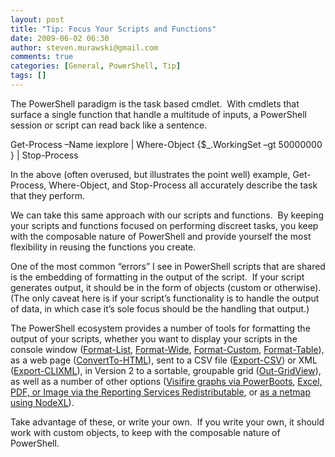 ```yaml
---
layout: post
title: "Tip: Focus Your Scripts and Functions"
date: 2009-06-02 06:30
author: steven.murawski@gmail.com
comments: true
categories: [General, PowerShell, Tip]
tags: []
---
```



The PowerShell paradigm is the task based cmdlet.&#160; With cmdlets that surface a single function that handle a multitude of inputs, a PowerShell session or script can read back like a sentence.&#160; 



Get-Process –Name iexplore | Where-Object {$_.WorkingSet –gt 50000000 } | Stop-Process



In the above (often overused, but illustrates the point well) example, Get-Process, Where-Object, and Stop-Process all accurately describe the task that they perform.



We can take this same approach with our scripts and functions.&#160; By keeping your scripts and functions focused on performing discreet tasks, you keep with the composable nature of PowerShell and provide yourself the most flexibility in reusing the functions you create.



One of the most common “errors” I see in PowerShell scripts that are shared is the embedding of formatting in the output of the script.&#160; If your script generates output, it should be in the form of objects (custom or otherwise).&#160; (The only caveat here is if your script’s functionality is to handle the output of data, in which case it’s sole focus should be the handling that output.)



The PowerShell ecosystem provides a number of tools for formatting the output of your scripts, whether you want to display your scripts in the console window (<a href="http://technet.microsoft.com/en-us/library/dd347700.aspx" target="_blank">Format-List</a>, <a href="http://technet.microsoft.com/en-us/library/dd315387.aspx" target="_blank">Format-Wide</a>, <a href="http://technet.microsoft.com/en-us/library/dd315392.aspx" target="_blank">Format-Custom</a>, <a href="http://technet.microsoft.com/en-us/library/dd315255.aspx" target="_blank">Format-Table</a>), as a web page (<a href="http://technet.microsoft.com/en-us/library/dd347572.aspx" target="_blank">ConvertTo-HTML</a>), sent to a CSV file (<a href="http://technet.microsoft.com/en-us/library/dd347724.aspx" target="_blank">Export-CSV</a>) or XML (<a href="http://technet.microsoft.com/en-us/library/dd347657.aspx" target="_blank">Export-CLIXML</a>), in Version 2 to a sortable, groupable grid (<a href="http://technet.microsoft.com/en-us/library/dd315268.aspx" target="_blank">Out-GridView</a>), as well as a number of other options (<a href="http://huddledmasses.org/powerboots-output-graphs-to-images-from-powershell/" target="_blank">Visifire graphs via PowerBoots</a>, <a href="http://chadwickmiller.spaces.live.com/blog/cns!EA42395138308430!340.entry" target="_blank">Excel, PDF, or Image via the Reporting Services Redistributable</a>, or <a href="http://dougfinke.com/blog/index.php/2008/08/31/microsoft-research-netmap-and-powershell/" target="_blank">as a netmap using NodeXL</a>).



Take advantage of these, or write your own.&#160; If you write your own, it should work with custom objects, to keep with the composable nature of PowerShell.

